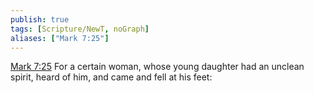 ```yaml
---
publish: true
tags: [Scripture/NewT, noGraph]
aliases: ["Mark 7:25"]
---
```

[Mark 7:25](https://churchofjesuschrist.org/study/scriptures/nt/mark/7?lang=eng&id=p25#p25) For a certain woman, whose young daughter had an unclean spirit, heard of him, and came and fell at his feet:
